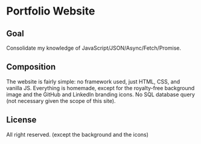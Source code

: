 # Portfolio Website

## Goal

Consolidate my knowledge of JavaScript/JSON/Async/Fetch/Promise.

## Composition

The website is fairly simple: no framework used, just HTML, CSS, and vanilla JS. Everything is homemade, except for the royalty-free background image and the GitHub and LinkedIn branding icons. No SQL database query (not necessary given the scope of this site).

## License

All right reserved. (except the background and the icons)
